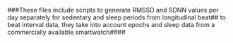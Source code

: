 ###These files include scripts to generate RMSSD and SDNN values per day separately for sedentary and sleep periods from longitudinal beat##
to beat interval data, they take into account epochs and sleep data from a commercially available smartwatch####
